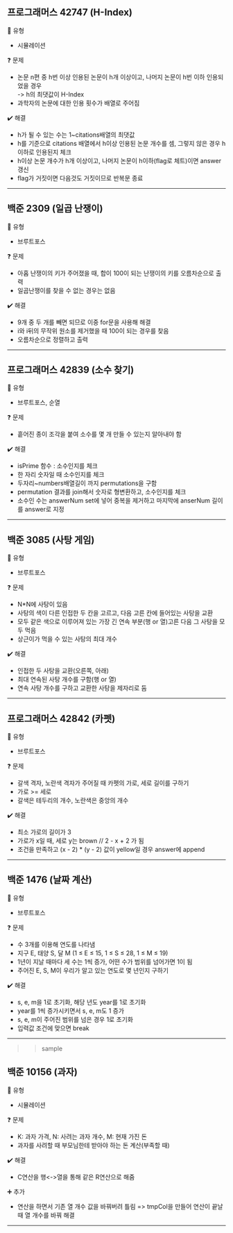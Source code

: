## 프로그래머스 42747 (H-Index)  
:pushpin: 유형
* 시뮬레이션

:question: 문제
* 논문 n편 중 h번 이상 인용된 논문이 h개 이상이고, 나머지 논문이 h번 이하 인용되었을 경우<br>
  -> h의 최댓값이 H-Index
* 과학자의 논문에 대한 인용 횟수가 배열로 주어짐

:heavy_check_mark: 해결
* h가 될 수 있는 수는 1~citations배열의 최댓값
* h를 기준으로 citations 배열에서 h이상 인용된 논문 개수를 셈, 그렇지 않은 경우 h이하로 인용된지 체크
* h이상 논문 개수가 h개 이상이고, 나머지 논문이 h이하(flag로 체트)이면 answer 갱신
* flag가 거짓이면 다음것도 거짓이므로 반복문 종료
  
---

## 백준 2309 (일곱 난쟁이)
:pushpin: 유형
* 브루트포스

:question: 문제
* 아홉 난쟁이의 키가 주어졌을 때, 합이 100이 되는 난쟁이의 키를 오름차순으로 출력
* 일곱난쟁이를 찾을 수 없는 경우는 없음

:heavy_check_mark: 해결  
* 9개 중 두 개를 빼면 되므로 이중 for문을 사용해 해결
* i와 i뒤의 무작위 원소를 제거했을 때 100이 되는 경우를 찾음
* 오름차순으로 정렬하고 출력

---

## 프로그래머스 42839 (소수 찾기)
:pushpin: 유형
* 브루트포스, 순열

:question: 문제
* 흩어진 종이 조각을 붙여 소수를 몇 개 만들 수 있는지 알아내야 함

:heavy_check_mark: 해결  
* isPrime 함수 : 소수인지를 체크
* 한 자리 숫자일 때 소수인지를 체크
* 두자리~numbers배열길이 까지 permutations을 구함
* permutation 결과를 join해서 숫자로 형변환하고, 소수인지를 체크
* 소수인 수는 answerNum set에 넣어 중복을 제거하고 마지막에 anserNum 길이를 answer로 지정

---  

## 백준 3085 (사탕 게임)
:pushpin: 유형
* 브루트포스

:question: 문제
* N*N에 사탕이 있음
* 사탕의 색이 다른 인접한 두 칸을 고르고, 다음 고른 칸에 들어있는 사탕을 교환
* 모두 같은 색으로 이루어져 있는 가장 긴 연속 부분(행 or 열)고른 다음 그 사탕을 모두 먹음
* 상근이가 먹을 수 있는 사탕의 최대 개수

:heavy_check_mark: 해결  
* 인접한 두 사탕을 교환(오른쪽, 아래)
* 최대 연속된 사탕 개수를 구함(행 or 열)
* 연속 사탕 개수를 구하고 교환한 사탕을 제자리로 둠

---  

## 프로그래머스 42842 (카펫)
:pushpin: 유형
* 브루트포스

:question: 문제
* 갈색 격자, 노란색 격자가 주어질 때 카펫의 가로, 세로 길이를 구하기
* 가로 >= 세로
* 갈색은 테두리의 개수, 노란색은 중앙의 개수 

:heavy_check_mark: 해결  
* 최소 가로의 길이가 3
* 가로가 x일 때, 세로 y는 brown // 2 - x + 2 가 됨
* 조건을 만족하고 (x - 2) * (y - 2) 값이 yellow일 경우 answer에 append

---  

## 백준 1476 (날짜 계산)
:pushpin: 유형
* 브루트포스

:question: 문제
* 수 3개를 이용해 연도를 나타냄
* 지구 E, 태양 S, 달 M (1 ≤ E ≤ 15, 1 ≤ S ≤ 28, 1 ≤ M ≤ 19)
* 1년이 지날 때마다 세 수는 1씩 증가, 어떤 수가 범위를 넘어가면 1이 됨
* 주어진 E, S, M이 우리가 알고 있는 연도로 몇 년인지 구하기

:heavy_check_mark: 해결
* s, e, m을 1로 초기화, 해당 년도 year를 1로 초기화
* year를 1씩 증가시키면서 s, e, m도 1 증가
* s, e, m이 주어진 범위를 넘은 경우 1로 초기화
* 입력값 조건에 맞으면 break

---  

>> sample

## 백준 10156 (과자)
:pushpin: 유형
* 시뮬레이션

:question: 문제
* K: 과자 가격, N: 사려는 과자 개수, M: 현재 가진 돈
* 과자를 사려할 때 부모님한테 받아야 하는 돈 계산(부족할 때)

:heavy_check_mark: 해결  
* C연산을 행<->열을 통해 같은 R연산으로 해줌

:heavy_plus_sign: 추가
* 연산을 하면서 기존 열 개수 값을 바꿔버려 틀림
  => tmpCol을 만들어 연산이 끝날 때 열 개수를 바꿔 해결
  
---  